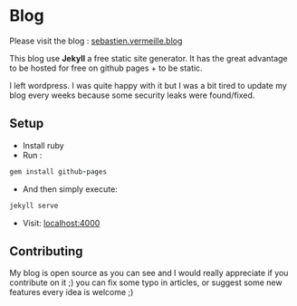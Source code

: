 # Blog

Please visit the blog : [sebastien.vermeille.blog](http://sebastien.vermeille.blog)

This blog use **Jekyll** a free static site generator. It has the great advantage to be
hosted for free on github pages + to be static.

I left wordpress. I was quite happy with it but I was a bit tired to update my blog every weeks
 because some security leaks were found/fixed.

## Setup

* Install ruby
* Run :
```ruby
gem install github-pages
```

* And then simply execute:
```bash
jekyll serve
```

* Visit: [localhost:4000](localhost:4000)

## Contributing
My blog is open source as you can see and I would really appreciate if you contribute on it ;) you can fix some typo in articles, or suggest some new features every idea is welcome ;)